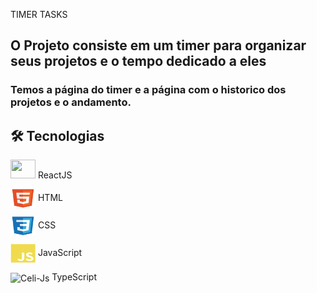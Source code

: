 TIMER TASKS

## O Projeto consiste em um timer para organizar seus projetos e o tempo dedicado a eles

### Temos a página do timer e a página com o historico dos projetos e o andamento.

## 🛠 Tecnologias

 <img src="https://upload.wikimedia.org/wikipedia/commons/thumb/a/a7/React-icon.svg/1200px-React-icon.svg.png" width="40" height="30" /> ReactJS
 
  <img align="center" alt="Celi-HTML" height="30" width="40" src="https://raw.githubusercontent.com/devicons/devicon/master/icons/html5/html5-original.svg"> HTML

 <img align="center" alt="Celi-CSS" height="30" width="40" src="https://raw.githubusercontent.com/devicons/devicon/master/icons/css3/css3-original.svg"> CSS

 <img align="center" alt="Celi-Js" height="30" width="40" src="https://raw.githubusercontent.com/devicons/devicon/master/icons/javascript/javascript-plain.svg"> JavaScript

 <img align="center" alt="Celi-Js" height="30" width="40" src="https://cdn.jsdelivr.net/gh/devicons/devicon/icons/typescript/typescript-original.svg" > TypeScript
          
